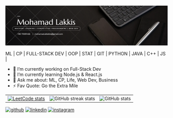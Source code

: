 ![github](/cover.png)

ML | CP | FULL-STACK DEV | OOP | STAT | GIT | PYTHON | JAVA | C++ | JS |
- 🔭 I’m currently working on Full-Stack Dev 
- 🌱 I’m currently learning Node.js & React.js
- 💬 Ask me about: ML, CP, Life, Web Dev, Business 
- ⚡ Fav Quote: Go the Extra Mile


<table>
  <tr>
    <td> 
      <a href="https://leetcode.com/mohamadlakkis" target="_blank">
      <img src = "https://leetcard.jacoblin.cool/mohamadlakkis?ext=heatmap" alt="LeetCode stats" href = "https://leetcode.com/mohamadlakkis">
      </a>
    </td>
    <td><img src="https://streak-stats.demolab.com/?user=mohamadlakkis" alt="GitHub streak stats"></td>
    <td><img src="https://github-readme-stats.vercel.app/api?username=mohamadlakkis&show_icons=true&count_private=true" alt="GitHub stats"></td>
  </tr>
</table> 



[<img src='https://cdn.jsdelivr.net/npm/simple-icons@3.0.1/icons/github.svg' alt='github' height='40'>](https://github.com/mohamadlakkis)  [<img src='https://cdn.jsdelivr.net/npm/simple-icons@3.0.1/icons/linkedin.svg' alt='linkedin' height='40'>](https://www.linkedin.com/in/mohamadlakkis/)  [<img src='https://cdn.jsdelivr.net/npm/simple-icons@3.0.1/icons/instagram.svg' alt='instagram' height='40'>](https://www.instagram.com/mohamadlakkis_)  
